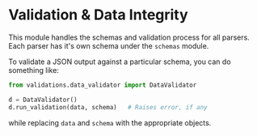 # Validation & Data Integrity
This module handles the schemas and validation process for all parsers. Each parser has it's own schema under the `schemas` module.

To validate a JSON output against a particular schema, you can do something like:
```python
from validations.data_validator import DataValidator

d = DataValidator()
d.run_validation(data, schema)   # Raises error, if any
```
while replacing `data` and `schema` with the appropriate objects.